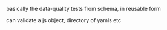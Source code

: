 basically the data-quality tests from schema, in reusable form

can validate a js object, directory of yamls etc
